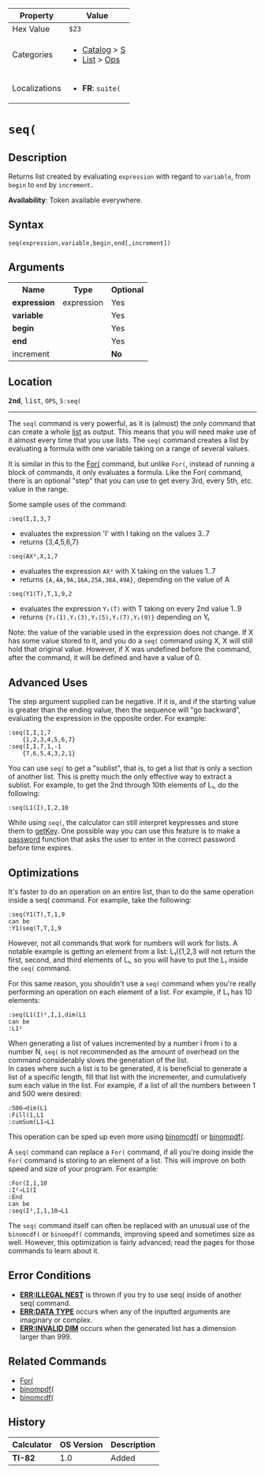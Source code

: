 | Property      | Value |
|---------------|-------|
| Hex Value     | `$23`|
| Categories    | <ul><li>[Catalog](<../categories/Catalog.md>) > [S](<../categories/Catalog.md#S>)</li><li>[List](<../categories/List.md>) > [Ops](<../categories/List.md#Ops>)</li></ul> |
| Localizations | <ul><li><b>FR</b>: `suite(`</li></ul> |

# `seq(`

## Description
Returns list created by evaluating `expression` with regard to `variable`, from `begin` to `end` by `increment.`


<b>Availability</b>: Token available everywhere.

## Syntax
`seq(expression,variable,begin,end[,increment])`

## Arguments
<table>
<tr><th>Name</th><th>Type</th><th>Optional</th></tr>

<tr><td><b>expression</b></td><td>expression</td><td>Yes</td></tr>

<tr><td><b>variable</b></td><td></td><td>Yes</td></tr>

<tr><td><b>begin</b></td><td></td><td>Yes</td></tr>

<tr><td><b>end</b></td><td></td><td>Yes</td></tr>

<tr><td>increment</td><td></td><td><b>No</b></td></tr>

</table>

## Location
<tt><kbd><b>2nd</b></kbd></tt>, <kbd>list</kbd>, `OPS`, `5:seq(`
<hr>

The `seq(` command is very powerful, as it is (almost) the only command that can create a whole [list](/list) as output. This means that you will need make use of it almost every time that you use lists. The `seq(` command creates a list by evaluating a formula with one variable taking on a range of several values.

It is similar in this to the [For(](/for) command, but unlike `For(`, instead of running a block of commands, it only evaluates a formula. Like the For( command, there is an optional "step" that you can use to get every 3rd, every 5th, etc. value in the range.

Some sample uses of the command:

```ti-basic
:seq(I,I,3,7
```

*   evaluates the expression 'I' with I taking on the values 3..7
*   returns {3,4,5,6,7}

```ti-basic
:seq(AX²,X,1,7
```

*   evaluates the expression `AX²` with X taking on the values 1..7
*   returns `{A,4A,9A,16A,25A,36A,49A}`, depending on the value of A

```ti-basic
:seq(Y1(T),T,1,9,2
```

*   evaluates the expression `Y₁(T)` with T taking on every 2nd value 1..9
*   returns `{Y₁(1),Y₁(3),Y₁(5),Y₁(7),Y₁(9)}` depending on Y₁

Note: the value of the variable used in the expression does not change. If X has some value stored to it, and you do a `seq(` command using X, X will still hold that original value. However, if X was undefined before the command, after the command, it will be defined and have a value of 0.

## Advanced Uses

The step argument supplied can be negative. If it is, and if the starting value is greater than the ending value, then the sequence will "go backward", evaluating the expression in the opposite order. For example:

```ti-basic
:seq(I,I,1,7
    {1,2,3,4,5,6,7}
:seq(I,I,7,1,-1
    {7,6,5,4,3,2,1}
```

You can use `seq(` to get a "sublist", that is, to get a list that is only a section of another list. This is pretty much the only effective way to extract a sublist. For example, to get the 2nd through 10th elements of L₁, do the following:

```ti-basic
:seq(L1(I),I,2,10
```

While using `seq(`, the calculator can still interpret keypresses and store them to [getKey](/getkey). One possible way you can use this feature is to make a [password](/protection#hash) function that asks the user to enter in the correct password before time expires.

## Optimizations

It's faster to do an operation on an entire list, than to do the same operation inside a seq( command. For example, take the following:

```ti-basic
:seq(Y1(T),T,1,9
can be
:Y1(seq(T,T,1,9
```

However, not all commands that work for numbers will work for lists. A notable example is getting an element from a list: L₁({1,2,3 will not return the first, second, and third elements of L₁, so you will have to put the L₁ inside the `seq(` command.

For this same reason, you shouldn't use a `seq(` command when you're really performing an operation on each element of a list. For example, if L₁ has 10 elements:

```ti-basic
:seq(L1(I)²,I,1,dim(L1
can be
:L1²
```

When generating a list of values incremented by a number i from i to a number N, `seq(` is not recommended as the amount of overhead on the command considerably slows the generation of the list.  
In cases where such a list is to be generated, it is beneficial to generate a list of a specific length, fill that list with the incrementer, and cumulatively sum each value in the list. For example, if a list of all the numbers between 1 and 500 were desired:

```ti-basic
:500→dim(L1
:Fill(1,L1
:cumSum(L1→L1
```

This operation can be sped up even more using [binomcdf(](/binomcdf) or [binompdf(](/binompdf).

A `seq(` command can replace a `For(` command, if all you're doing inside the `For(` command is storing to an element of a list. This will improve on both speed and size of your program. For example:

```ti-basic
:For(I,1,10
:I²→L1(I
:End
can be
:seq(I²,I,1,10→L1
```

The `seq(` command itself can often be replaced with an unusual use of the `binomcdf(` or `binompdf(` commands, improving speed and sometimes size as well. However, this optimization is fairly advanced; read the pages for those commands to learn about it.

## Error Conditions

*   **[ERR:ILLEGAL NEST](/errors#illegalnest)** is thrown if you try to use seq( inside of another seq( command.
*   **[ERR:DATA TYPE](/errors#datatype)** occurs when any of the inputted arguments are imaginary or complex.
*   **[ERR:INVALID DIM](/errors#invaliddim)** occurs when the generated list has a dimension larger than 999.

## Related Commands

*   [For(](/for)
*   [binompdf(](/binompdf)
*   [binomcdf(](/binomcdf)

## History
| Calculator | OS Version | Description |
|------------|------------|-------------|
| <b>TI-82</b> | 1.0 | Added |


